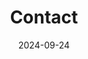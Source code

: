 ---
title: Contact
date: 2024-09-24
type: landing
sections:
  - block: contact
    content:
      title: '**Contact**'
      subtitle: '' 
      text: '' 
      contact_links:
        - icon: google
          icon_pack: fab
          name: nhj7804@jbnu.ac.kr
          link: 'mailto:nhj7804@jbnu.ac.kr'
        - icon: whatsapp
          icon_pack: fab
          name: 010-2485-7804
          link: 'tel:010-2485-7804'
        - icon: map-marked-alt
          icon_pack: fas 
          name: Room 512, No. 7 of Jeonbuk National University Technical College, Jeonju-si, Jeollabuk-do
          link: 'https://www.google.com/maps/search/?api=1&query=35.84601324617979,127.13444961966684'
      autolink: true
      coordinates:
        latitude: '35.84601324617979'
        longitude: '127.13444961966684'
    design:
      columns: '1'

map:
  provider: 'mapnik'
  api_key: ''
  zoom: 15
---
